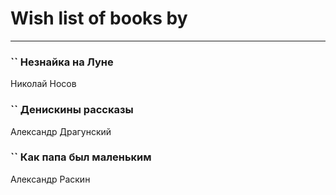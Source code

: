 # Wish list of books by [](https://plus.google.com/u/0/115095777313809768381/)
---

### `` Незнайка на Луне
Николай Носов

### `` Денискины рассказы
Александр Драгунский

### `` Как папа был маленьким
Александр Раскин

